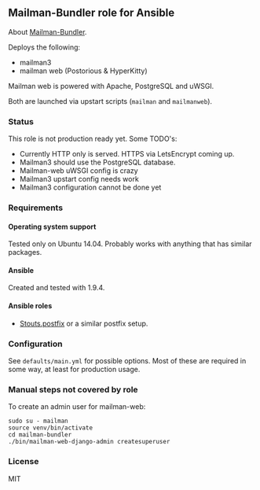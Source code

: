 ## Mailman-Bundler role for Ansible

About [Mailman-Bundler](http://mailman-bundler.readthedocs.org/en/latest/).

Deploys the following:

* mailman3
* mailman web (Postorious & HyperKitty)

Mailman web is powered with Apache, PostgreSQL and uWSGI.

Both are launched via upstart scripts (`mailman` and `mailmanweb`).

### Status

This role is not production ready yet. Some TODO's:

* Currently HTTP only is served. HTTPS via LetsEncrypt coming up.
* Mailman3 should use the PostgreSQL database.
* Mailman-web uWSGI config is crazy
* Mailman3 upstart config needs work
* Mailman3 configuration cannot be done yet

### Requirements

#### Operating system support

Tested only on Ubuntu 14.04. Probably works with anything that has similar packages.

#### Ansible

Created and tested with 1.9.4.

#### Ansible roles

* [Stouts.postfix](https://github.com/Stouts/Stouts.postfix) or a similar postfix setup.

### Configuration

See `defaults/main.yml` for possible options. Most of these are required in some way, at least for production usage.

### Manual steps not covered by role

To create an admin user for mailman-web:

    sudo su - mailman
    source venv/bin/activate
    cd mailman-bundler
    ./bin/mailman-web-django-admin createsuperuser

### License

MIT
